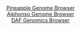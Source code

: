 <div id="Pineapple_Genome_Browser" align="center">
  <a href="https://igv.org/app/?sessionURL=blob:zZJba9swGIb_iyBlA8cHubYjQxhJelh62EZTN0tKMbItOyKy5EpyjuS_Ty0bu.mgudgY.EL.kK33ffTswYpIRQUHMYC2F9ieByygFmI9wXXDyBdcEwXiEjNFLCBJSSThOQHxHpRYaZzc3ZgvF1o3KnYcqptujXklbOXbuMY7wfFa2bmonZFgDGdCYi2kcoYSr4RDq1V3TTLcNLY527cDp8AaO5g1C8GVcBrCq3Rt_pf.GqUV4aImad0yTV8DpCaPyVjYJf40mE4GeU6UuibbcdEfXI8HD_55Mr8MR_Pk6.dpEk5PJrTiWLeS9OlNI3vXaPyNYsSiGazbiVTJchn2ko5_dnK.aagkqu9FXs9HQQ8iA4bygmz.p87moUf2HtLLYlfPo2EllnIXemiBuBt8v.rAi3P3rea.Bw4WYCJvjQkgX8go9lzLd0MrgGH3Zen1LNd94SMFBfHjkwW0xPnSbH_cA71tjC9Akef2VR0LCFkQCeIuct3IQwgGp9Gpi5B3sPaglezvwb1I7lDkwgGEYVpSpo3MRap4o2zMub3KS7vaHUlzNsb3.fhslLWG36xKULa5GrG7q9kFrNQfaFrAHP56habqezL9E_PeE8TW2bG6tfM168DhiNTbs9vLgt37.Hm2qUaEP5S3bwKCpu5xcEoha6zNfjMxrz.NW2FJMddmsKKKZpRRvZ0ajmINYg_6RlyQCyaMiUBW2QfXci0vcD_.FtQ_PB1.AA--">Pineapple Genome Browser</a>
</div>
<div id="Alphonso_Genome_Browser" align="center">
  <a href="https://igv.org/app/?sessionURL=blob:zZNdb5swGEb_i6VWm0T4ckgCUjXRJO3Sr21NWTaqCjnGgFWwXdtA0yj_fW61aTed1FxsmsQFvDL4eQ7HW9ARqShnIAK.7QW25wELqIr3S9SImlyhhigQFahWxAKSFEQShgmItqBASqPk.sK8WWktVOQ4VItBg1jJbQVt1KAnzlCvbMwbZ8rrGq25RJpL5RxL1HGHlt2gJ2skhG32hnbg5EgjB9Wi4kxxRxBWZr35XvZrlJWE8YZkTVtr.hIgM3lMxtwu0Id4tYwxJkqdk80iP4rPF_FXOE_S09E0TT59XCWj1eGSlgzpVpKj4.E8fZge.Men5wf.idAzGE._n3oivz_DFeYHcHY4fxRUEnXkjb0JDIMQQgOHspw8_k.9zUX37N51.FvSh5PHtDcAHgrlLy78dN747RRP_tB8Z4Ga49bYAHAlx5HnWtAdWYE_GjzfehPLdUPDR3IKots7C2iJ8L1ZfrsFeiOMM0CRh_ZFHwtwmRMJokHoumMvDP1gOB66YejtrC1oZf334J4k1.HY9WPfH2UFrbUROs8UE8pGjNkdLuzyaU.aw9nnOBjOYYjbFV62a65SudCjKr9ZvMpyaPqbrV9.oCn6lkT_xLu3BLH1el_Z8AKO49llbE6ZEmfxl5tNc5kmqLip9Nnrx.wZ0H5wCi4bpM16MzGPP33rkKSIaTPoqKJrWlO9WRmOvAeR50OjLcC85sZDIMv1O9dyLS9w3__WE.7udj8A">Alphonso Genome Browser</a>
</div>


<div id="DAF_Genomics_Browser" align="center">
  <a href="https://igv.org/app/?sessionURL=blob:tZFra9swFIb_iyD95Kss27EhDK9rlpCQdk49Q0oJp7Ycm9mWJ8lJmpD_PuF2DDbKGHQgCYlzeV.d54z2lIuKtShE2LBdw7aRhkTJDmtoupquoKEChQXUgmqI04Jy2mYUhWdUgJCQxEtVWUrZidA0cyj0HW1ZU2XCEI4BnS5YL0uqUnVsQAMn1sJBGBlrVLIEE.quZK1gJmQZFUK3zI62u.0B1PEzth1a0m3T17IaVLfKhDKWGwUot1Wb0.NfjPwHZbWqD1G6job6BX2e55NoMY..OjfJ5rN3vUluZ2nipVfrateC7DmdxDMWE7u.dkd4uszizSo6pelqQfa3y5qNnE9XN8eu4lRMbN8eO4HrE4IuGqpZ1isIKCu5HdpE8_FYw4Tor1fH9dQUOKtQ.PCoIckh.6bSH85IPncKFRL0ez9Q0xDjOeUo1APL8u0gwC7xiRUE9kU7o57X78xymsSBb.EIY894gkbpF1U9DFAJ_Rl8L5C_dVb7X0GN17MqPgF499P5cn8XjfDH6eL4pYQdeZq_AUpDb36sYLwBqUIvz1csUCu9hrbyFxfn8nj5AQ--">DAF Genomics Browser</a>
</div>
